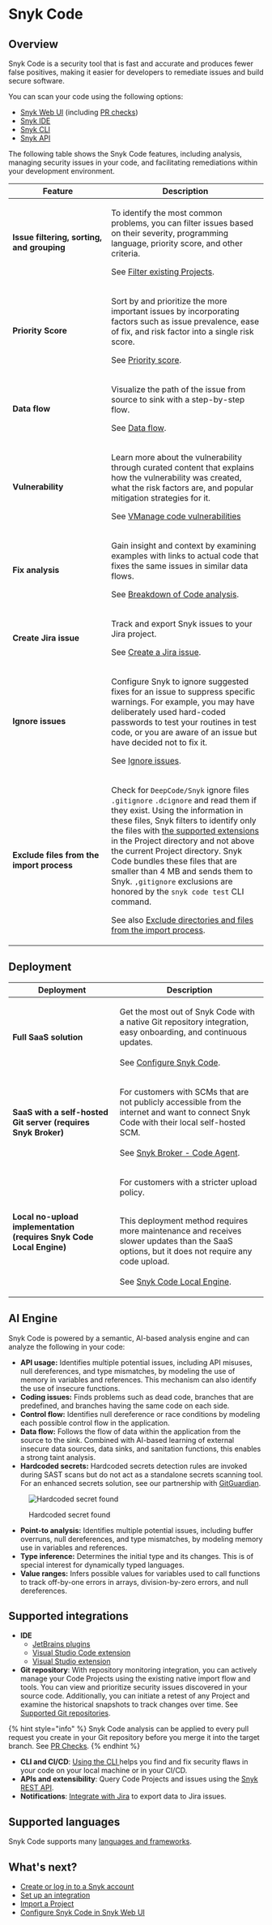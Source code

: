 # Snyk Code

## Overview

Snyk Code is a security tool that is fast and accurate and produces fewer false positives, making it easier for developers to remediate issues and build secure software.&#x20;

You can scan your code using the following options:

* [Snyk Web UI](../../getting-started/snyk-web-ui.md) (including [PR checks](../pull-requests/pull-request-checks/))
* [Snyk IDE](../../integrate-with-snyk/use-snyk-in-your-ide/)
* [Snyk CLI](../../snyk-cli/)
* [Snyk API](../../snyk-api/)

The following table shows the Snyk Code features, including analysis, managing security issues in your code, and facilitating remediations within your development environment.

<table><thead><tr><th width="179">Feature</th><th>Description</th></tr></thead><tbody><tr><td><strong>Issue filtering, sorting, and grouping</strong></td><td><p>To identify the most common problems, you can filter issues based on their severity, programming language, priority score, and other criteria. </p><p></p><p>See <a href="manage-code-vulnerabilities/#filtering-existing-projects">Filter existing Projects</a>.</p></td></tr><tr><td><strong>Priority Score</strong></td><td><p>Sort by and prioritize the more important issues by incorporating factors such as issue prevalence, ease of fix, and risk factor into a single risk score.</p><p></p><p>See <a href="../../manage-risk/prioritize-issues-for-fixing/priority-score.md">Priority score</a>.</p></td></tr><tr><td><strong>Data flow</strong></td><td><p>Visualize the path of the issue from source to sink with a step-by-step flow.</p><p></p><p>See <a href="manage-code-vulnerabilities/breakdown-of-code-analysis.md">Data flow</a>.</p></td></tr><tr><td><strong>Vulnerability</strong></td><td><p>Learn more about the vulnerability through curated content that explains how the vulnerability was created, what the risk factors are, and popular mitigation strategies for it.</p><p></p><p>See <a href="manage-code-vulnerabilities/">VManage code vulnerabilities</a></p></td></tr><tr><td><strong>Fix analysis</strong></td><td><p>Gain insight and context by examining examples with links to actual code that fixes the same issues in similar data flows.</p><p></p><p>See <a href="manage-code-vulnerabilities/breakdown-of-code-analysis.md">Breakdown of Code analysis</a>.</p></td></tr><tr><td><strong>Create Jira issue</strong></td><td><p>Track and export Snyk issues to your Jira project.</p><p></p><p>See <a href="../../integrate-with-snyk/jira-and-slack-integrations/jira-integration.md#create-a-jira-issue">Create a Jira issue</a>.</p></td></tr><tr><td><strong>Ignore issues</strong></td><td><p>Configure Snyk to ignore suggested fixes for an issue to suppress specific warnings. For example, you may have deliberately used hard-coded passwords to test your routines in test code, or you are aware of an issue but have decided not to fix it.</p><p></p><p>See <a href="../../manage-risk/prioritize-issues-for-fixing/ignore-issues/">Ignore issues</a>.</p></td></tr><tr><td><strong>Exclude files from the import process</strong></td><td><p>Check for <code>DeepCode/Snyk</code> ignore files <code>.gitignore</code> <code>.dcignore</code> and read them if they exist. Using the information in these files, Snyk filters to identify only the files with <a href="../../scan-using-snyk/supported-languages-frameworks-and-feature-availability-overview/">the supported extensions</a> in the Project directory and not above the current Project directory. Snyk Code bundles these files that are smaller than 4 MB and sends them to Snyk. <code>,gitignore</code> exclusions are honored by the <code>snyk code test</code> CLI command.</p><p></p><p>See also <a href="../import-project-repository/exclude-directories-and-files-from-project-import.md">Exclude directories and files from the import process</a>.</p></td></tr></tbody></table>

## Deployment

| Deployment                                                           | Description                                                                                                                                                                                                                                                                             |
| -------------------------------------------------------------------- | --------------------------------------------------------------------------------------------------------------------------------------------------------------------------------------------------------------------------------------------------------------------------------------- |
| **Full SaaS solution**                                               | <p>Get the most out of Snyk Code with a native Git repository integration, easy onboarding, and continuous updates. <br><br>See <a href="configure-snyk-code.md">Configure Snyk Code</a>.</p>                                                                                           |
| **SaaS with a self-hosted Git server (requires Snyk Broker)**        | <p>For customers with SCMs that are not publicly accessible from the internet and want to connect Snyk Code with their local self-hosted SCM. <br><br>See <a href="../../enterprise-configuration/snyk-broker/snyk-broker-code-agent/">Snyk Broker - Code Agent</a>.</p>                |
| **Local no-upload implementation (requires Snyk Code Local Engine)** | <p>For customers with a stricter upload policy. </p><p><br>This deployment method requires more maintenance and receives slower updates than the SaaS options, but it does not require any code upload. <br><br>See <a href="snyk-code-local-engine.md">Snyk Code Local Engine</a>.</p> |

## AI Engine

Snyk Code is powered by a semantic, AI-based analysis engine and can analyze the following in your code:

* **API usage:** Identifies multiple potential issues, including API misuses, null dereferences, and type mismatches, by modeling the use of memory in variables and references. This mechanism can also identify the use of insecure functions.
* **Coding issues:** Finds problems such as dead code, branches that are predefined, and branches having the same code on each side.
* **Control flow:** Identifies null dereference or race conditions by modeling each possible control flow in the application.
* **Data flow:** Follows the flow of data within the application from the source to the sink. Combined with AI-based learning of external insecure data sources, data sinks, and sanitation functions, this enables a strong taint analysis.
* **Hardcoded secrets:** Hardcoded secrets detection rules are invoked during SAST scans but do not act as a standalone secrets scanning tool. For an enhanced secrets solution, see our partnership with [GitGuardian](https://snyk.io/blog/supercharge-app-security-code-to-cloud/).

<figure><img src="../../.gitbook/assets/Introduction - AI Engine - Hardcoded secrets.png" alt="Hardcoded secret found"><figcaption><p>Hardcoded secret found</p></figcaption></figure>

* **Point-to analysis:** Identifies multiple potential issues, including buffer overruns, null dereferences, and type mismatches, by modeling memory use in variables and references.
* **Type inference:** Determines the initial type and its changes. This is of special interest for dynamically typed languages.
* **Value ranges:** Infers possible values for variables used to call functions to track off-by-one errors in arrays, division-by-zero errors, and null dereferences.

## Supported integrations

* **IDE**&#x20;
  * [JetBrains plugins](../../integrate-with-snyk/use-snyk-in-your-ide/jetbrains-plugins/)
  * [Visual Studio Code extension](../../integrate-with-snyk/use-snyk-in-your-ide/visual-studio-code-extension/)
  * [Visual Studio extension](../../integrate-with-snyk/use-snyk-in-your-ide/visual-studio-extension/)
* **Git repository**: With repository monitoring integration, you can actively manage your Code Projects using the existing native import flow and tools. You can view and prioritize security issues discovered in your source code. Additionally, you can initiate a retest of any Project and examine the historical snapshots to track changes over time. See [Supported Git repositories](../../integrate-with-snyk/git-repository-and-ci-cd-integrations-comparisons.md).

{% hint style="info" %}
Snyk Code analysis can be applied to every pull request you create in your Git repository before you merge it into the target branch. See [PR Checks](../pull-requests/pull-request-checks/).
{% endhint %}

* **CLI and CI/CD**: [Using the CLI ](../../snyk-cli/scan-and-maintain-projects-using-the-cli/snyk-cli-for-snyk-code/)helps you find and fix security flaws in your code on your local machine or in your CI/CD.
* **APIs and extensibility**: Query Code Projects and issues using the [Snyk REST API](https://apidocs.snyk.io/#overview).
* **Notifications**: [Integrate with Jira](../../integrate-with-snyk/jira-and-slack-integrations/jira-integration.md) to export data to Jira issues.

## Supported languages

Snyk Code supports many [languages and frameworks](../../scan-using-snyk/supported-languages-frameworks-and-feature-availability-overview/).

## What's next?

* [Create or log in to a Snyk account](../../getting-started/quickstart/create-or-log-in-to-a-snyk-account.md)
* [Set up an integration](../../getting-started/quickstart/set-up-an-integration.md)
* [Import a Project](../../getting-started/quickstart/import-a-project.md)
* [Configure Snyk Code in Snyk Web UI](configure-snyk-code.md)

